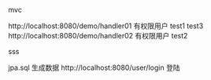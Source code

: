 mvc 

http://localhost:8080/demo/handler01 有权限用户 test1 test3
http://localhost:8080/demo/handler02 有权限用户 test2

sss

jpa.sql 生成数据
http://localhost:8080/user/login 登陆
